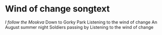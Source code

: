 # Wind of change songtext
*I follow the Moskva*
Down to Gorky Park
Listening to the wind of change
An August summer night
Soldiers passing by
Listening to the wind of change
